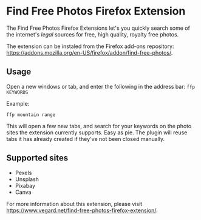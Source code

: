 # Find Free Photos Firefox Extension

The Find Free Photos Firefox Extensions let's you quickly search some of the internet's _legal_ sources for free, high quality, royalty free photos.

The extension can be instaled from the Firefox add-ons repository: https://addons.mozilla.org/en-US/firefox/addon/find-free-photos/.

## Usage

Open a new windows or tab, and enter the following in the address bar: `ffp KEYWORDS`

Example:

`ffp mountain range`

This will open a few new tabs, and search for your keywords on the photo sites the extension currently supports. Easy as pie. The plugin will reuse tabs it has already created if they've not been closed manually.

## Supported sites

* Pexels
* Unsplash
* Pixabay
* Canva

For more information about this extension, please visit https://www.vegard.net/find-free-photos-firefox-extension/.

